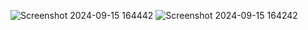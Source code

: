 ![Screenshot 2024-09-15 164442](https://github.com/user-attachments/assets/c305ea3b-a65b-4b00-9d19-288f95846bd0)
![Screenshot 2024-09-15 164242](https://github.com/user-attachments/assets/1db603e3-aae3-467c-858f-05334d64f5a7)
